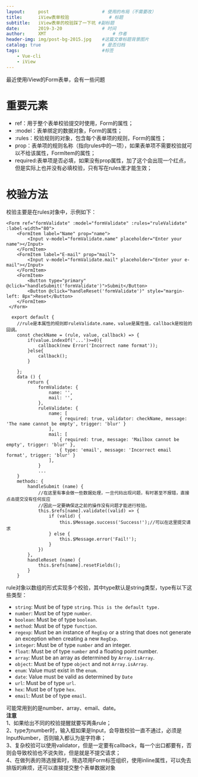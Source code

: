 ```yaml
---
layout:     post   				    # 使用的布局（不需要改）
title:      iView表单校验 				# 标题 
subtitle:   iView表单的校验踩了一下坑 #副标题
date:       2019-3-20 				# 时间
author:     XMT 						# 作者
header-img: img/post-bg-2015.jpg 	#这篇文章标题背景图片
catalog: true 						# 是否归档
tags:								#标签
    - Vue-cli
    - iView
---
```

最近使用iView的Form表单，会有一些问题
# 重要元素
* ref：用于整个表单校验提交时使用，Form的属性；
* :model：表单绑定的数据对象，Form的属性；
* :rules：校验规则的对象，包含每个表单项的规则，Form的属性；
* prop：表单项的规则名称（指向rules中的一项），如果表单项不需要校验就可以不给该属性，FormItem的属性；
* required:表单项是否必填，如果没有prop属性，加了这个会出现一个红点，但是实际上也并没有必填校验，只有写在rules里才能生效；

# 校验方法
校验主要是在rules对象中，示例如下：
    
    <Form ref="formValidate" :model="formValidate" :rules="ruleValidate" :label-width="80">
        <FormItem label="Name" prop="name">
            <Input v-model="formValidate.name" placeholder="Enter your name"></Input>
        </FormItem>
        <FormItem label="E-mail" prop="mail">
            <Input v-model="formValidate.mail" placeholder="Enter your e-mail"></Input>
        </FormItem>
        <FormItem>
            <Button type="primary" @click="handleSubmit('formValidate')">Submit</Button>
            <Button @click="handleReset('formValidate')" style="margin-left: 8px">Reset</Button>
        </FormItem>
     </Form>
     
      export default {
        //rule是本属性的规则即ruleValidate.name，value是属性值，callback是校验的回调。
        const checkName = (rule, value, callback) => {
            if(value.indexOf('...')>=0){
                callback(new Error('Incorrect name format'));
            }else{
                callback();
            }
            
        };
        data () {
            return {
                formValidate: {
                    name: '',
                    mail: '',
                },
                ruleValidate: {
                    name: [
                        { required: true, validator: checkName, message: 'The name cannot be empty', trigger: 'blur' }
                    ],
                    mail: [
                        { required: true, message: 'Mailbox cannot be empty', trigger: 'blur' },
                        { type: 'email', message: 'Incorrect email format', trigger: 'blur' }
                    ],
                }
                ...
        }
        methods: {
            handleSubmit (name) {
                //在这里有事会做一些数据处理，一旦代码出现问题，有时甚至不报错，直接点击提交没有任何反应
                //因此一定要确保这之前的操作没有问题才能进行校验。
                this.$refs[name].validate((valid) => {
                    if (valid) {
                        this.$Message.success('Success!');//可以在这里提交请求
                    } else {
                        this.$Message.error('Fail!');
                    }
                })
            },
            handleReset (name) {
                this.$refs[name].resetFields();
            }
        }
rule对象以数组的形式实现多个校验，其中type默认是string类型，type有以下这些类型：
* `string`: Must be of type `string`. `This is the default type.`
* `number`: Must be of type `number`.
* `boolean`: Must be of type `boolean`.
* `method`: Must be of type `function`.
* `regexp`: Must be an instance of `RegExp` or a string that does not generate an exception when creating a new `RegExp`.
* `integer`: Must be of type `number` and an integer.
* `float`: Must be of type `number` and a floating point number.
* `array`: Must be an array as determined by `Array.isArray`.
* `object`: Must be of type `object` and not `Array.isArray`.
* `enum`: Value must exist in the `enum`.
* `date`: Value must be valid as determined by `Date`
* `url`: Must be of type `url`.
* `hex`: Must be of type `hex`.
* `email`: Must be of type `email`.

可能常用到的是number、array、email、date。  
**注意**  
1、如果给出不同的校验提醒就要写两条rule；  
2、type为number时，输入框如果是Input，会导致校验一直不通过，必须是InputNumber，否则输入都认为是字符串；  
3、复杂校验可以使用validator，但是一定要有callback，每一个出口都要有，否则会导致校验也不说失败，但是就是不提交请求；  
4、在做列表的筛选搜索时，筛选项用Form标签组织，使用inline属性，可以免去排版的麻烦，还可以直接提交整个表单数据对象
